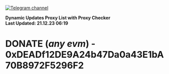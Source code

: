 [![Telegram channel](https://img.shields.io/endpoint?url=https://runkit.io/damiankrawczyk/telegram-badge/branches/master?url=https://t.me/n4z4v0d)](https://t.me/n4z4v0d) 

**Dynamic Updates Proxy List with Proxy Checker**  
**Last Updated: 21.12.23 06:19**

# DONATE (_any evm_) - 0xDEADf12DE9A24b47Da0a43E1bA70B8972F5296F2
